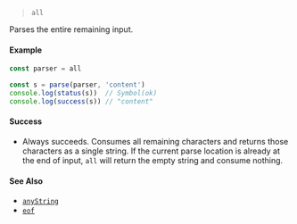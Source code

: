<!--
 Copyright (c) 2020 Thomas J. Otterson
 
 This software is released under the MIT License.
 https://opensource.org/licenses/MIT
-->

> `all`

Parses the entire remaining input.

#### Example

```javascript
const parser = all

const s = parse(parser, 'content')
console.log(status(s))  // Symbol(ok)
console.log(success(s)) // "content"
```

#### Success

* Always succeeds. Consumes all remaining characters and returns those characters as a single string. If the current parse location is already at the end of input, `all` will return the empty string and consume nothing.

#### See Also

* [`anyString`](anystring.md)
* [`eof`](eof.md)